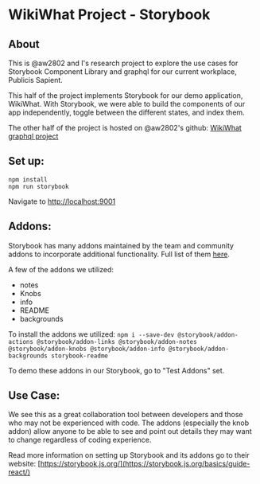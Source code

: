 # WikiWhat Project - Storybook

## About

This is @aw2802 and I's research  project to explore the use cases for Storybook Component Library and graphql for our current workplace, Publicis Sapient.

This half of the project implements Storybook for our demo application, WikiWhat. With Storybook, we were able to build the components of our app independently, toggle between the different states, and index them.

The other half of the project is hosted on @aw2802's github: [WikiWhat graphql project](https://github.com/aw2802/graphql-server)

## Set up:
```
npm install
npm run storybook
```
Navigate to [http://localhost:9001](http://localhost:9001)


## Addons:

Storybook has many addons maintained by the team and community addons to incorporate additional functionality. Full list of them [here](https://storybook.js.org/addons/addon-gallery/).

A few of the addons we utilized:
  - notes
  - Knobs
  - info
  - README
  - backgrounds

 To install the addons we utilized:
 `npm i --save-dev @storybook/addon-actions @storybook/addon-links @storybook/addon-notes @storybook/addon-knobs @storybook/addon-info @storybook/addon-backgrounds storybook-readme`

To demo these addons in our Storybook, go to "Test Addons" set. 

## Use Case:
We see this as a great collaboration tool between developers and those who may not be experienced with code. The addons (especially the knob addon) allow anyone to be able to see and point out details they may want to change regardless of coding experience. 

Read more information on setting up Storybook and its addons go to their website: [https://storybook.js.org/](https://storybook.js.org/basics/guide-react/)
